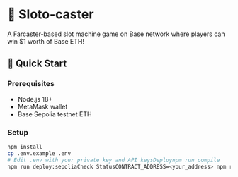# 🎰 Sloto-caster

A Farcaster-based slot machine game on Base network where players can win $1 worth of Base ETH!

## 🚀 Quick Start

### Prerequisites
- Node.js 18+
- MetaMask wallet
- Base Sepolia testnet ETH

### Setup
```bash
npm install
cp .env.example .env
# Edit .env with your private key and API keysDeploynpm run compile
npm run deploy:sepoliaCheck StatusCONTRACT_ADDRESS=<your_address> npm run status📊 Game EconomicsSpin Cost: $0.10 (10 spins)Reward: $1.00 per winWin Rate: 5%Daily Limit: 5 winners🔧 Contract FunctionspurchaseSpins(fid) - Buy 10 spinsplaySlotMachine(fid) - Play one spingetRemainingSpins(fid) - Check spins leftgetPlayerInfo(fid) - Get player status📞 SupportBuilt for Farcaster community with ❤️ 
